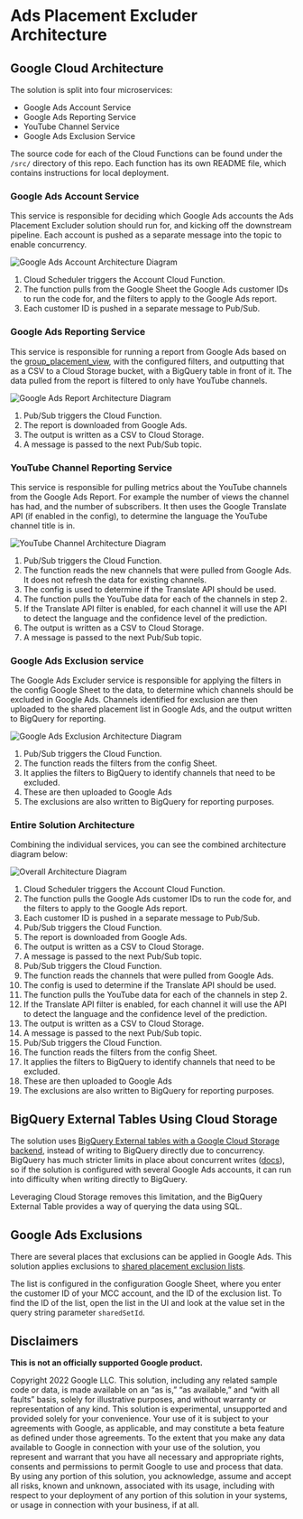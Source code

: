 # Ads Placement Excluder Architecture

## Google Cloud Architecture

The solution is split into four microservices:

- Google Ads Account Service
- Google Ads Reporting Service
- YouTube Channel Service
- Google Ads Exclusion Service

The source code for each of the Cloud Functions can be found under the `/src/`
directory of this repo. Each function has its own README file, which contains
instructions for local deployment.

### Google Ads Account Service

This service is responsible for deciding which Google Ads accounts the Ads
Placement Excluder solution should run for, and kicking off the downstream
pipeline. Each account is pushed as a separate message into the topic to enable
concurrency.

![Google Ads Account Architecture Diagram](
./images/ape-account-service-architecture-diagram.png)

1. Cloud Scheduler triggers the Account Cloud Function.
2. The function pulls from the Google Sheet the Google Ads customer IDs to run
   the code for, and the filters to apply to the Google Ads report.
3. Each customer ID is pushed in a separate message to Pub/Sub.

### Google Ads Reporting Service

This service is responsible for running a report from Google Ads based on the
[group_placement_view](
https://developers.google.com/google-ads/api/fields/v11/group_placement_view),
with the configured filters, and outputting that as a CSV to a Cloud Storage
bucket, with a BigQuery table in front of it. The data pulled from the report is
filtered to only have YouTube channels.

![Google Ads Report Architecture Diagram](
./images/ape-report-service-architecture-diagram.png)

1. Pub/Sub triggers the Cloud Function.
2. The report is downloaded from Google Ads.
3. The output is written as a CSV to Cloud Storage.
4. A message is passed to the next Pub/Sub topic.

### YouTube Channel Reporting Service

This service is responsible for pulling metrics about the YouTube channels from
the Google Ads Report. For example the number of views the channel has had, and
the number of subscribers. It then uses the Google Translate API (if enabled in
the config), to determine the language the YouTube channel title is in.

![YouTube Channel Architecture Diagram](
./images/ape-youtube-service-architecture-diagram.png)

1. Pub/Sub triggers the Cloud Function.
2. The function reads the new channels that were pulled from Google Ads. It does
   not refresh the data for existing channels.
3. The config is used to determine if the Translate API should be used.
4. The function pulls the YouTube data for each of the channels in step 2.
5. If the Translate API filter is enabled, for each channel it will use the API
   to detect the language and the confidence level of the prediction.
6. The output is written as a CSV to Cloud Storage.
7. A message is passed to the next Pub/Sub topic.

### Google Ads Exclusion service

The Google Ads Excluder service is responsible for applying the filters in the
config Google Sheet to the data, to determine which channels should be excluded
in Google Ads. Channels identified for exclusion are then uploaded to the shared
placement list in Google Ads, and the output written to BigQuery for reporting.

![Google Ads Exclusion Architecture Diagram](
./images/ape-excluder-service-architecture-diagram.png)

1. Pub/Sub triggers the Cloud Function.
2. The function reads the filters from the config Sheet.
3. It applies the filters to BigQuery to identify channels that need to be
   excluded.
4. These are then uploaded to Google Ads
5. The exclusions are also written to BigQuery for reporting purposes.

### Entire Solution Architecture

Combining the individual services, you can see the combined architecture diagram
below:

![Overall Architecture Diagram](./images/ape-architecture-diagram.png)

1. Cloud Scheduler triggers the Account Cloud Function.
2. The function pulls the Google Ads customer IDs to run the code for, and the
   filters to apply to the Google Ads report.
3. Each customer ID is pushed in a separate message to Pub/Sub.
4. Pub/Sub triggers the Cloud Function.
5. The report is downloaded from Google Ads.
6. The output is written as a CSV to Cloud Storage.
7. A message is passed to the next Pub/Sub topic.
8. Pub/Sub triggers the Cloud Function.
9. The function reads the channels that were pulled from Google Ads.
10. The config is used to determine if the Translate API should be used.
11. The function pulls the YouTube data for each of the channels in step 2.
12. If the Translate API filter is enabled, for each channel it will use the API
    to detect the language and the confidence level of the prediction.
13. The output is written as a CSV to Cloud Storage.
14. A message is passed to the next Pub/Sub topic.
15. Pub/Sub triggers the Cloud Function.
16. The function reads the filters from the config Sheet.
17. It applies the filters to BigQuery to identify channels that need to be
    excluded.
18. These are then uploaded to Google Ads
19. The exclusions are also written to BigQuery for reporting purposes.

## BigQuery External Tables Using Cloud Storage

The solution uses [BigQuery External tables with a Google Cloud Storage
backend](https://cloud.google.com/bigquery/docs/external-data-cloud-storage),
instead of writing to BigQuery directly due to concurrency. BigQuery has much
stricter limits in place about concurrent writes ([docs](
https://cloud.google.com/bigquery/quotas)), so if the solution is configured
with several Google Ads accounts, it can run into difficulty when writing
directly to BigQuery.

Leveraging Cloud Storage removes this limitation, and the
BigQuery External Table provides a way of querying the data using SQL.

## Google Ads Exclusions

There are several places that exclusions can be applied in Google Ads. This
solution applies exclusions to [shared placement exclusion lists](
https://support.google.com/google-ads/answer/9162992?hl=en-GB).

The list is configured in the configuration Google Sheet, where you enter the
customer ID of your MCC account, and the ID of the exclusion list. To find the
ID of the list, open the list in the UI and look at the value set in the query
string parameter `sharedSetId`.

## Disclaimers

__This is not an officially supported Google product.__

Copyright 2022 Google LLC. This solution, including any related sample code or
data, is made available on an “as is,” “as available,” and “with all faults”
basis, solely for illustrative purposes, and without warranty or representation
of any kind. This solution is experimental, unsupported and provided solely for
your convenience. Your use of it is subject to your agreements with Google, as
applicable, and may constitute a beta feature as defined under those agreements.
To the extent that you make any data available to Google in connection with your
use of the solution, you represent and warrant that you have all necessary and
appropriate rights, consents and permissions to permit Google to use and process
that data. By using any portion of this solution, you acknowledge, assume and
accept all risks, known and unknown, associated with its usage, including with
respect to your deployment of any portion of this solution in your systems, or
usage in connection with your business, if at all.
